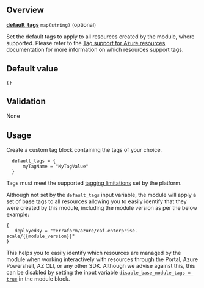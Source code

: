 <!-- markdownlint-disable first-line-h1 -->
## Overview

[**default_tags**](#overview) `map(string)` (optional)

Set the default tags to apply to all resources created by the module, where supported. Please refer to the [Tag support for Azure resources][msdocs_azure_tag_support] documentation for more information on which resources support tags.

## Default value

`{}`

## Validation

None

## Usage

Create a custom tag block containing the tags of your choice.

```hcl
  default_tags = {
      myTagName = "MyTagValue"
  }
```

Tags must meet the supported [tagging limitations][msdocs_azure_tag_limitations] set by the platform.

Although not set by the `default_tags` input variable, the module will apply a set of base tags to all resources allowing you to easily identify that they were created by this module, including the module version as per the below example:

```hcl
{
   deployedBy = "terraform/azure/caf-enterprise-scale/{{module_version}}"
}
```

This helps you to easily identify which resources are managed by the module when working interactively with resources through the Portal, Azure Powershell, AZ CLI, or any other SDK.
Although we advise against this, this can be disabled by setting the input variable [`disable_base_module_tags = true`][disable_base_module_tags] in the module block.

[//]: # "************************"
[//]: # "INSERT LINK LABELS BELOW"
[//]: # "************************"

[this_page]: # "Link for the current page."

[msdocs_azure_tag_support]:     https://docs.microsoft.com/azure/azure-resource-manager/management/tag-support "Tag support for Azure resources"
[msdocs_azure_tag_limitations]: https://docs.microsoft.com/azure/azure-resource-manager/management/tag-resources?tabs=json#limitations "Use tags to organize your Azure resources and management hierarchy #Limitations"

[disable_base_module_tags]: ./%5BVariables%5D-disable_base_module_tags "Instructions for how to use the disable_base_module_tags variable."
